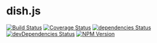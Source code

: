 # dish.js

[![Build Status](https://img.shields.io/travis/lmk123/dishjs/master.svg?style=flat-square)](https://travis-ci.org/lmk123/dishjs)
[![Coverage Status](https://img.shields.io/coveralls/lmk123/dishjs/master.svg?style=flat-square)](https://coveralls.io/github/lmk123/dishjs?branch=master)
[![dependencies Status](https://img.shields.io/david/lmk123/dishjs.svg?style=flat-square)](https://david-dm.org/lmk123/dishjs)
[![devDependencies Status](https://img.shields.io/david/dev/lmk123/dishjs.svg?style=flat-square)](https://david-dm.org/lmk123/dishjs?type=dev)
[![NPM Version](https://img.shields.io/npm/v/dishjs.svg?style=flat-square)](https://www.npmjs.com/package/dishjs)
